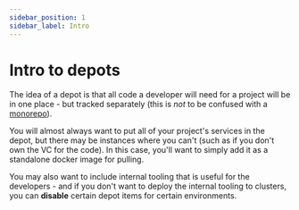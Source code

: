 ```yaml
---
sidebar_position: 1
sidebar_label: Intro
---
```


# Intro to depots

The idea of a depot is that all code a developer will need for a project will be in one place - but tracked separately (this is *not* to be confused with a [monorepo](https://en.wikipedia.org/wiki/Monorepo)).

You will almost always want to put all of your project's services in the depot, but there may be instances where you can't (such as if you don't own the VC for the code). In this case, you'll want to simply add it as a standalone docker image for pulling.

You may also want to include internal tooling that is useful for the developers - and if you don't want to deploy the internal tooling to clusters, you can **disable** certain depot items for certain environments.

